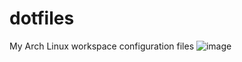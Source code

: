 # dotfiles
My Arch Linux workspace configuration files
![image](https://user-images.githubusercontent.com/52933202/173092069-88d2392b-2c5f-4a3a-9131-ff7edf8dd2ab.png)

